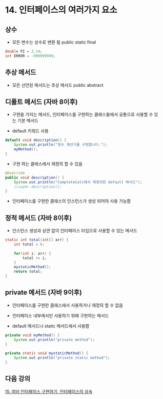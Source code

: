 # 14. 인터페이스의 여러가지 요소


## 상수

- 모든 변수는 상수로 변환 됨 public static final 
```java
double PI = 3.14;
int ERROR = -999999999;
```
## 추상 메서드

- 모든 선언된 메서드는 추상 메서드 public abstract

## 디폴트 메서드 (자바 8이후)

- 구현을 가지는 메서드, 인터페이스를 구현하는 클래스들에서 공통으로 사용할 수 있는 기본 메서드 

- default 키워드 사용
```java
default void description() {
	System.out.println("정수 계산기를 구현합니다.");
	myMethod();
}
```
- 구현 하는 클래스에서 재정의 할 수 있음
```java
@Override
public void description() {
	System.out.println("CompleteCalc에서 재정의한 default 메서드");
	//super.description();
}
```

- 인터페이스를 구현한 클래스의 인스턴스가 생성 되어야 사용 가능함



## 정적 메서드 (자바 8이후)

- 인스턴스 생성과 상관 없이 인터페이스 타입으로 사용할 수 있는 메서드
```java
static int total(int[] arr) {
	int total = 0;
		
	for(int i: arr) {
		total += i;
	}
	mystaticMethod();
	return total;
}
```

## private 메서드 (자바 9이후)

- 인터페이스를 구현한 클래스에서 사용하거나 재정의 할 수 없음

- 인터페이스 내부에서만 사용하기 위해 구현하는 메서드 

- default 메서드나 static 메서드에서 사용함 

```java
private void myMethod() {
	System.out.println("private method");
}
	
private static void mystaticMethod() {
	System.out.println("private static method");
}
```

## 다음 강의
[15. 여러 인터페이스 구현하기, 인터페이스의 상속](../15.%20%EC%97%AC%EB%9F%AC%20%EC%9D%B8%ED%84%B0%ED%8E%98%EC%9D%B4%EC%8A%A4%20%EA%B5%AC%ED%98%84%ED%95%98%EA%B8%B0%2C%20%EC%9D%B8%ED%84%B0%ED%8E%98%EC%9D%B4%EC%8A%A4%EC%9D%98%20%EC%83%81%EC%86%8D/)
